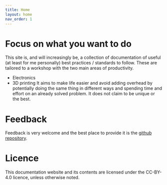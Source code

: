 ```yaml
---
title: Home
layout: home
nav_order: 1
---
```


# Focus on what you want to do
This site is, and will increasingly be, a collection of documentation of useful (at least for me personally) best practices / standards to follow.
These are tailored to a workshop with the two main areas of productivity. 
- Electronics 
- 3D printing 
It aims to make life easier and avoid adding overhead by potentially doing the same thing in different ways and spending time and effort on an already solved problem. 
It does not claim to be unique or the best. 
# Feedback
Feedback is very welcome and the best place to provide it is the [github repository](https://github.com/42CrMo4/gll.wf). 
# Licence
This documentation website and its contents are licensed under the CC-BY-4.0 licence, unless otherwise noted.